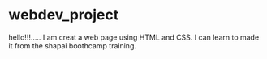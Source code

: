 # webdev_project
hello!!!.....
I am creat a web page using HTML and CSS.
I can learn to made it from the shapai boothcamp training.
